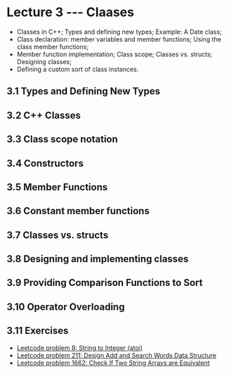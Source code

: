 # Lecture 3 --- Claases

- Classes in C++; Types and defining new types; Example: A Date class;
- Class declaration: member variables and member functions; Using the class member functions;
- Member function implementation; Class scope; Classes vs. structs; Designing classes;
- Defining a custom sort of class instances.

## 3.1 Types and Defining New Types	

## 3.2 C++ Classes

## 3.3 Class scope notation

## 3.4 Constructors

## 3.5 Member Functions

## 3.6 Constant member functions	

## 3.7 Classes vs. structs

## 3.8 Designing and implementing classes

## 3.9 Providing Comparison Functions to Sort

## 3.10 Operator Overloading

## 3.11 Exercises

- [Leetcode problem 8: String to Integer (atoi)](https://leetcode.com/problems/string-to-integer-atoi/)
- [Leetcode problem 211: Design Add and Search Words Data Structure](https://leetcode.com/problems/design-add-and-search-words-data-structure/)
- [Leetcode problem 1662: Check If Two String Arrays are Equivalent](https://leetcode.com/problems/check-if-two-string-arrays-are-equivalent/)
